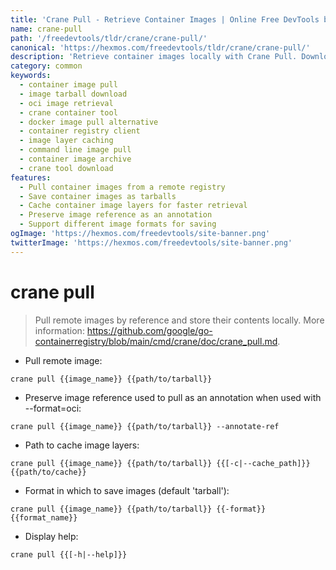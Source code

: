```yaml
---
title: 'Crane Pull - Retrieve Container Images | Online Free DevTools by Hexmos'
name: crane-pull
path: '/freedevtools/tldr/crane/crane-pull/'
canonical: 'https://hexmos.com/freedevtools/tldr/crane/crane-pull/'
description: 'Retrieve container images locally with Crane Pull. Download and store container images by reference. Free online tool, no registration required.'
category: common
keywords:
  - container image pull
  - image tarball download
  - oci image retrieval
  - crane container tool
  - docker image pull alternative
  - container registry client
  - image layer caching
  - command line image pull
  - container image archive
  - crane tool download
features:
  - Pull container images from a remote registry
  - Save container images as tarballs
  - Cache container image layers for faster retrieval
  - Preserve image reference as an annotation
  - Support different image formats for saving
ogImage: 'https://hexmos.com/freedevtools/site-banner.png'
twitterImage: 'https://hexmos.com/freedevtools/site-banner.png'
---
```


# crane pull

> Pull remote images by reference and store their contents locally.
> More information: <https://github.com/google/go-containerregistry/blob/main/cmd/crane/doc/crane_pull.md>.

- Pull remote image:

`crane pull {{image_name}} {{path/to/tarball}}`

- Preserve image reference used to pull as an annotation when used with --format=oci:

`crane pull {{image_name}} {{path/to/tarball}} --annotate-ref`

- Path to cache image layers:

`crane pull {{image_name}} {{path/to/tarball}} {{[-c|--cache_path]}} {{path/to/cache}}`

- Format in which to save images (default 'tarball'):

`crane pull {{image_name}} {{path/to/tarball}} {{-format}} {{format_name}}`

- Display help:

`crane pull {{[-h|--help]}}`
